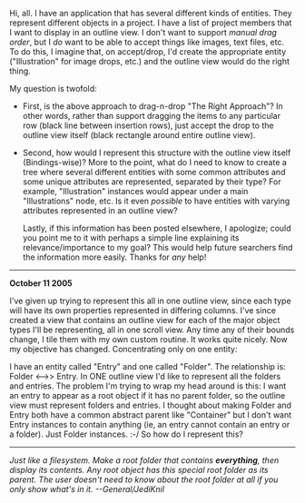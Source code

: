 


Hi, all. I have an application that has several different kinds of entities. They represent different objects in a project. I have a list of project members that I want to display in an outline view. I don't want to support *manual drag order*, but I *do* want to be able to accept things like images, text files, etc. To do this, I imagine that, on accept/drop, I'd create the appropriate entity ("Illustration" for image drops, etc.) and the outline view would do the right thing.

My question is twofold: 

- First, is the above approach to drag-n-drop "The Right Approach"? In other words, rather than support dragging the items to any particular row (black line between insertion rows), just accept the drop to the outline view itself (black rectangle around entire outline view).

- Second, how would I represent this structure with the outline view itself (Bindings-wise)? More to the point, what do I need to know to create a tree where several different entities with some common attributes and some unique attributes are represented, separated by their type? For example, "Illustration" instances would appear under a main "Illustrations" node, etc. Is it even *possible* to have entities with varying attributes represented in an outline view?

  Lastly, if this information has been posted elsewhere, I apologize; could you point me to it with perhaps a simple line explaining its relevance/importance to my goal? This would help future searchers find the information more easily. Thanks for *any* help!

----

**October 11 2005**

I've given up trying to represent this all in one outline view, since each type will have its own properties represented in differing columns. I've since created a view that contains an outline view for each of the major object types I'll be representing, all in one scroll view. Any time any of their bounds change, I tile them with my own custom routine. It works quite nicely. Now my objective has changed. Concentrating only on one entity:

I have an entity called "Entry" and one called "Folder". The relationship is:     Folder <-->> Entry. In ONE outline view I'd like to represent all the folders and entries. The problem I'm trying to wrap my head around is this: I want an entry to appear as a root object if it has no parent folder, so the outline view must represent folders and entries. I thought about making Folder and Entry both have a common abstract parent like "Container" but I don't want Entry instances to contain anything (ie, an entry cannot contain an entry or a folder). Just Folder instances. :-/ So how do I represent this?

----

*Just like a filesystem. Make a root folder that contains **everything**, then display its contents. Any root object has this special root folder as its parent. The user doesn't need to know about the root folder at all if you only show what's in it. --General/JediKnil*